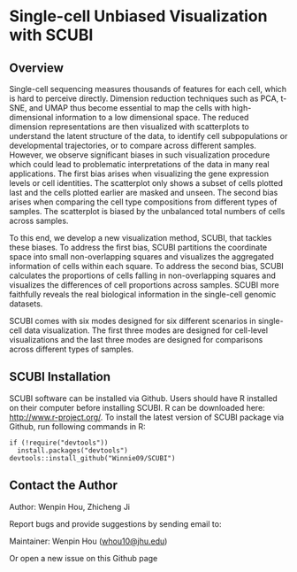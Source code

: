 Single-cell Unbiased Visualization with SCUBI
====

## Overview
Single-cell sequencing measures thousands of features for each cell, which is hard to perceive directly. Dimension reduction techniques such as PCA, t-SNE, and UMAP thus become essential to map the cells with high-dimensional information to a low dimensional space. The reduced dimension representations are then visualized with scatterplots to understand the latent structure of the data, to identify cell subpopulations or developmental trajectories, or to compare across different samples. However, we observe significant biases in such visualization procedure which could lead to problematic interpretations of the data in many real applications. The first bias arises when visualizing the gene expression levels or cell identities. The scatterplot only shows a subset of cells plotted last and the cells plotted earlier are masked and unseen. The second bias arises when comparing the cell type compositions from different types of samples. The scatterplot is biased by the unbalanced total numbers of cells across samples.

To this end, we develop a new visualization method, SCUBI, that tackles these biases. To address the first bias, SCUBI partitions the coordinate space into small non-overlapping squares and visualizes the aggregated information of cells within each square. To address the second bias, SCUBI calculates the proportions of cells falling in non-overlapping squares and visualizes the differences of cell proportions across samples. SCUBI more faithfully reveals the real biological information in the single-cell genomic datasets. 

SCUBI comes with six modes designed for six different scenarios in single-cell data visualization. The first three modes are designed for cell-level visualizations and the last three modes are designed for comparisons across different types of samples.

## SCUBI Installation

SCUBI software can be installed via Github.
Users should have R installed on their computer before installing SCUBI. R can be downloaded here: http://www.r-project.org/.
To install the latest version of SCUBI package via Github, run following commands in R:
```{r }
if (!require("devtools"))
  install.packages("devtools")
devtools::install_github("Winnie09/SCUBI")
```
## Contact the Author
Author: Wenpin Hou, Zhicheng Ji

Report bugs and provide suggestions by sending email to:

Maintainer: Wenpin Hou (whou10@jhu.edu)

Or open a new issue on this Github page
